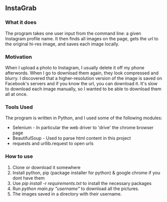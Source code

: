 ## InstaGrab

### What it does
The program takes one user input from the command line: a given Instagram profile name. It then finds all images on the page,
gets the url to the original hi-res image, and saves each image locally. 


### Motivation
When I upload a photo to Instagram, I usually delete it off my phone afterwords. 
When I go to download them again, they look compressed and blurry.
I discovered that a higher-resolution version of the image is saved on Facebook's servers and if you know the url, you can download it. It's slow to download each image manually, so I wanted to be able to download them all at once.

### Tools Used
The program is written in Python, and I used some of the following modules:
* Selenium - In particular the web driver to 'drive' the chrome browser page
* BeautifulSoup - Used to parse html content in this project
* requests and urllib.request to open urls

### How to use
1. Clone or download it somewhere
2. Install python, pip (package installer for python) & google chrome if you dont have them
3. Use _pip install -r requirements.txt_ to install the necessary packages
4. Run _python main.py "username"_ to download all the pictures.
5. The images saved in a directory with their username.
